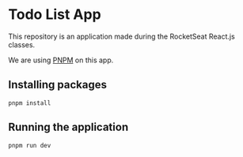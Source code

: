 # Todo List App

This repository is an application made during the RocketSeat React.js classes.

We are using [PNPM](https://pnpm.io) on this app. 

## Installing packages

```
pnpm install
```

## Running the application


```
pnpm run dev
```